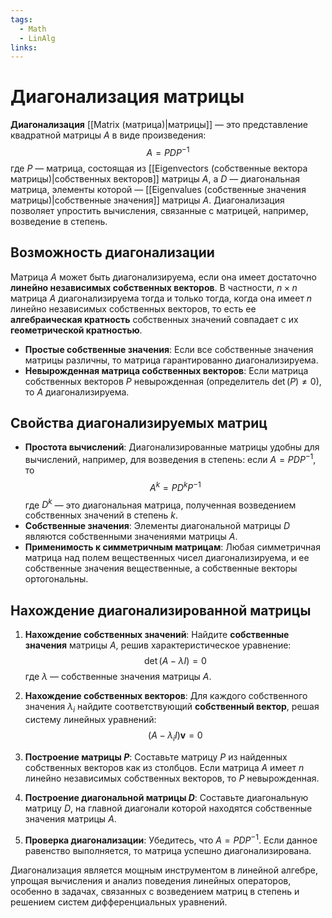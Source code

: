 ```yaml
---
tags:
  - Math
  - LinAlg
links:
---
```

# Диагонализация матрицы

**Диагонализация** [[Matrix (матрица)|матрицы]] — это представление квадратной матрицы $A$ в виде произведения:
$$
A = P D P^{-1}
$$
где $P$ — матрица, состоящая из [[Eigenvectors (собственные вектора матрицы)|собственных векторов]] матрицы $A$, а $D$ — диагональная матрица, элементы которой — [[Eigenvalues (собственные значения матрицы)|собственные значения]] матрицы $A$. Диагонализация позволяет упростить вычисления, связанные с матрицей, например, возведение в степень.

## Возможность диагонализации

Матрица $A$ может быть диагонализируема, если она имеет достаточно **линейно независимых собственных векторов**. В частности, $n \times n$ матрица $A$ диагонализируема тогда и только тогда, когда она имеет $n$ линейно независимых собственных векторов, то есть ее **алгебраическая кратность** собственных значений совпадает с их **геометрической кратностью**.

- **Простые собственные значения**: Если все собственные значения матрицы различны, то матрица гарантированно диагонализируема.
- **Невырожденная матрица собственных векторов**: Если матрица собственных векторов $P$ невырожденная (определитель $\det(P) \neq 0$), то $A$ диагонализируема.

## Свойства диагонализируемых матриц

- **Простота вычислений**: Диагонализированные матрицы удобны для вычислений, например, для возведения в степень: если $A = P D P^{-1}$, то
  $$
  A^k = P D^k P^{-1}
  $$
  где $D^k$ — это диагональная матрица, полученная возведением собственных значений в степень $k$.
- **Собственные значения**: Элементы диагональной матрицы $D$ являются собственными значениями матрицы $A$.
- **Применимость к симметричным матрицам**: Любая симметричная матрица над полем вещественных чисел диагонализируема, и ее собственные значения вещественные, а собственные векторы ортогональны.

## Нахождение диагонализированной матрицы

1. **Нахождение собственных значений**: Найдите **собственные значения** матрицы $A$, решив характеристическое уравнение:
   $$
   \det(A - \lambda I) = 0
   $$
   где $\lambda$ — собственные значения матрицы $A$.

2. **Нахождение собственных векторов**: Для каждого собственного значения $\lambda_i$ найдите соответствующий **собственный вектор**, решая систему линейных уравнений:
   $$
   (A - \lambda_i I) \mathbf{v} = 0
   $$

3. **Построение матрицы $P$**: Составьте матрицу $P$ из найденных собственных векторов как из столбцов. Если матрица $A$ имеет $n$ линейно независимых собственных векторов, то $P$ невырожденная.

4. **Построение диагональной матрицы $D$**: Составьте диагональную матрицу $D$, на главной диагонали которой находятся собственные значения матрицы $A$.

5. **Проверка диагонализации**: Убедитесь, что $A = P D P^{-1}$. Если данное равенство выполняется, то матрица успешно диагонализирована.

Диагонализация является мощным инструментом в линейной алгебре, упрощая вычисления и анализ поведения линейных операторов, особенно в задачах, связанных с возведением матриц в степень и решением систем дифференциальных уравнений.

